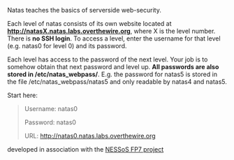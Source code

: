 Natas teaches the basics of serverside web-security.

Each level of natas consists of its own website located at **http://natasX.natas.labs.overthewire.org**, where X is the level number. 
There is **no SSH login**. 
To access a level, enter the username for that level (e.g. natas0 for level 0) and its password.

Each level has access to the password of the next level. Your job is to somehow obtain that next password and level up. 
**All passwords are also stored in /etc/natas_webpass/**. 
E.g. the password for natas5 is stored in the file /etc/natas_webpass/natas5 and only readable by natas4 and natas5.

Start here:

> Username: natas0
> 
> Password: natas0
> 
> URL:      http://natas0.natas.labs.overthewire.org

developed in association with
the [NESSoS FP7 project](http://www.nessos-project.eu/)

